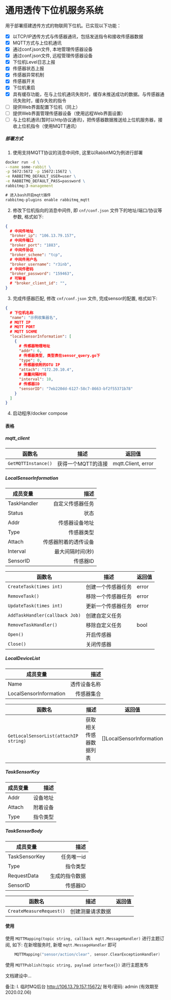# 通用透传下位机服务系统

用于部署搭建透传方式的物联网下位机。已实现以下功能：

- [x] 以TCP/IP透传方式与传感器通讯，包括发送指令和接收传感器数据
- [x] MQTT方式与上位机通讯
- [x] 通过conf.json文件, 本地管理传感器设备
- [x] 通过conf.json文件, 远程管理传感器设备
- [x] 下位机Level日志上报
- [x] 传感器状态上报
- [x] 传感器异常机制
- [x] 传感器开关
- [x] 下位机重启
- [x] 具有缓存功能，在与上位机通讯失败时，缓存未推送成功的数据。与传感器通讯失败时，缓存失败的指令
- [ ] 提供Web界面配置下位机（同上）
- [ ] 提供Web界面管理传感器设备（使用远程Web界面设置）
- [ ] 与上位机通讯(暂时以http协议通讯)，把传感器数据推送给上位机服务器，接收上位机指令（使用MQTT通讯）

##### 部署方式

1. 使用支持MQTT协议的消息中间件, 这里以RabbitMQ为例进行部署
```cmd
docker run -d \
--name some-rabbit \
-p 5672:5672 -p 15672:15672 \
-e RABBITMQ_DEFAULT_USER=user \
-e RABBITMQ_DEFAULT_PASS=password \
rabbitmq:3-management

# 进入bash开启mqtt插件
rabbitmq-plugins enable rabbitmq_mqtt
```

2. 修改下位机指向的消息中间件, 即 `cnf/conf.json` 文件下的地址/端口/协议等参数, 格式如下:
```json
{
  # 中间件地址
  "broker_ip": "106.13.79.157",
  # 中间件端口
  "broker_port": "1883",
  # 中间件协议
  "broker_scheme": "tcp",
  # 中间件用户名
  "broker_username": "r3inb",
  # 中间件密码
  "broker_password": "159463",
  # 可缺省
  # "broker_client_id": "",
}
```

3. 完成传感器匹配, 修改 `cnf/conf.json` 文件, 完成sensor的配置, 格式如下:
```json
{
  # 下位机名称
  "name": "示例收集器名",
  # MQTT IP
  # MQTT PORT
  # MQTT SCHME
  "localSensorInformation": [
    {
      # 传感器物理地址
      "addr": 6,
      # 传感器类型, 类型表在sensor_query.go下
      "type": 0,
      # 传感器依附的DTU IP
      "attach": "172.20.10.4",
      # 测量间隔时间
      "interval": 10,
      # 传感器ID
      "sensorID": "7eb220dd-6127-58c7-8663-bf2f55371b78"
    }
  ]
}
```

4. 启动程序/docker compose

#### 表格

##### mqtt_client

| 函数名 | 描述                    |  返回值 |
| ------------- | ------------------------------ |----------------------|
| `GetMQTTInstance()`| 获得一个MQTT的连接 | mqtt.Client, error |


##### LocalSensorInformation

| 成员变量      | 描述 |
| --------- | -----:|
| TaskHandler     |   自定义传感器任务 |
| Status | 状态 |
| Addr  | 传感器设备地址 |
| Type     |   传感器类型 |
| Attach      |    传感器附着的透传设备 |
| Interval  | 最大间隔时间(秒) |
| SensorID     |   传感器ID |

	
| 函数名 | 描述                    |  返回值 |
| ---------------------- | ------------------------------ |----------------------|
| `CreateTask(times int)`| 创建一个传感器任务 | error |
| `RemoveTask()`| 移除一个传感器任务 | error |
| `UpdateTask(times int)`| 更新一个传感器任务 | error |
| `AddTaskHandler(callback Job)`| 创建自定义任务 |  |
| `RemoveTaskHandler()`| 移除自定义任务 | bool |
| `Open()`| 开启传感器 |  |
| `Close()`| 关闭传感器 |  |


##### LocalDeviceList

| 成员变量      | 描述 |
| --------- | -----:|
| Name     |   透传设备名称 |
| LocalSensorInformation      |    传感器集合 |

| 函数名 | 描述                    |  返回值 |
| ---------------------- | ------------------------------ |----------------------|
| `GetLocalSensorList(attachIP string)`| 获取相关传感器数据列表 | []LocalSensorInformation |


##### TaskSensorKey

| 成员变量      | 描述 |
| --------- | -----:|
| Addr     |   设备地址 |
| Attach  | 附着设备 |
| Type     |   指令类型 |


##### TaskSensorBody

| 成员变量      | 描述 |
| --------- | -----:|
| TaskSensorKey     |   任务唯一id |
| Type  | 指令类型 |
| RequestData     |   生成的指令数据 |
| SensorID     |   传感器ID |

| 函数名 | 描述                    |  返回值 |
| ---------------------- | ------------------------------ |----------------------|
| `CreateMeasureRequest()`| 创建测量请求数据 |  |


#### 使用

使用 `MQTTMapping(topic string, callback mqtt.MessageHandler)` 进行主题订阅, 如下:
在新增服务时, 新增 `mqtt.MessageHandler` 即可
```go
    MQTTMapping("sensor/action/clear", sensor.ClearExceptionHandler)
```

使用 `MQTTPublish(topic string, payload interface{})` 进行主题发布

文档建设中...

备注: 
l. 临时MQ后台 http://106.13.79.157:15672/ 账号/密码: admin (有效期至2020.02.06)

